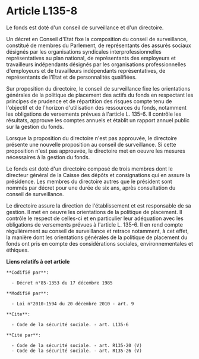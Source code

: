 # Article L135-8

Le fonds est doté d'un conseil de surveillance et d'un directoire. 

Un décret en Conseil d'Etat fixe la composition du conseil de surveillance, constitué de membres du Parlement, de
représentants des assurés sociaux désignés par les organisations syndicales interprofessionnelles représentatives au plan
national, de représentants des employeurs et travailleurs indépendants désignés par les organisations professionnelles
d'employeurs et de travailleurs indépendants représentatives, de représentants de l'Etat et de personnalités qualifiées. 

Sur proposition du directoire, le conseil de surveillance fixe les orientations générales de la politique de placement des
actifs du fonds en respectant les principes de prudence et de répartition des risques compte tenu de l'objectif et de
l'horizon d'utilisation des ressources du fonds, notamment les obligations de versements prévues à l'article L. 135-6. Il
contrôle les résultats, approuve les comptes annuels et établit un rapport annuel public sur la gestion du fonds. 

Lorsque la proposition du directoire n'est pas approuvée, le directoire présente une nouvelle proposition au conseil de
surveillance. Si cette proposition n'est pas approuvée, le directoire met en oeuvre les mesures nécessaires à la gestion du
fonds. 

Le fonds est doté d'un directoire composé de trois membres dont le directeur général de la Caisse des dépôts et consignations
qui en assure la présidence. Les membres du directoire autres que le président sont nommés par décret pour une durée de six
ans, après consultation du conseil de surveillance. 

Le directoire assure la direction de l'établissement et est responsable de sa gestion. Il met en oeuvre les orientations de
la politique de placement. Il contrôle le respect de celles-ci et en particulier leur adéquation avec les obligations de
versements prévues à l'article L. 135-6. Il en rend compte régulièrement au conseil de surveillance et retrace notamment, à
cet effet, la manière dont les orientations générales de la politique de placement du fonds ont pris en compte des
considérations sociales, environnementales et éthiques.

**Liens relatifs à cet article**

	**Codifié par**:

	  - Décret n°85-1353 du 17 décembre 1985

	**Modifié par**:

	  - Loi n°2010-1594 du 20 décembre 2010 - art. 9

	**Cite**:

	  - Code de la sécurité sociale. - art. L135-6

	**Cité par**:

	  - Code de la sécurité sociale. - art. R135-20 (V)
	  - Code de la sécurité sociale. - art. R135-26 (V)
